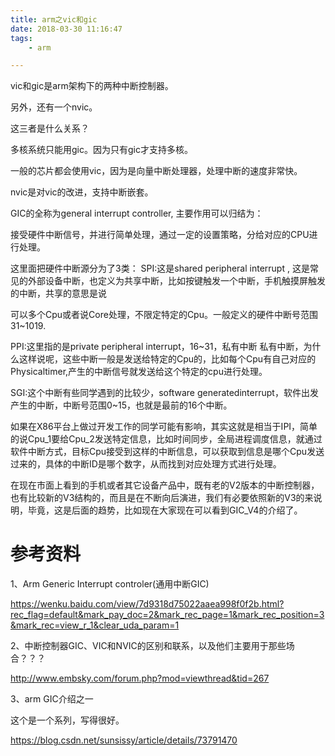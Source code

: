 ```yaml
---
title: arm之vic和gic
date: 2018-03-30 11:16:47
tags:
	- arm

---
```




vic和gic是arm架构下的两种中断控制器。

另外，还有一个nvic。

这三者是什么关系？



多核系统只能用gic。因为只有gic才支持多核。

一般的芯片都会使用vic，因为是向量中断处理器，处理中断的速度非常快。

nvic是对vic的改进，支持中断嵌套。



GIC的全称为general interrupt controller,
主要作用可以归结为：

接受硬件中断信号，并进行简单处理，通过一定的设置策略，分给对应的CPU进行处理。

这里面把硬件中断源分为了3类：
SPI:这是shared peripheral interrupt , 这是常见的外部设备中断，也定义为共享中断，比如按键触发一个中断，手机触摸屏触发的中断，共享的意思是说

可以多个Cpu或者说Core处理，不限定特定的Cpu。一般定义的硬件中断号范围31~1019.

PPI:这里指的是private peripheral interrupt，16~31，私有中断
私有中断，为什么这样说呢，这些中断一般是发送给特定的Cpu的，比如每个Cpu有自己对应的Physicaltimer,产生的中断信号就发送给这个特定的cpu进行处理。

SGI:这个中断有些同学遇到的比较少，software generatedinterrupt，软件出发产生的中断，中断号范围0~15，也就是最前的16个中断。

如果在X86平台上做过开发工作的同学可能有影响，其实这就是相当于IPI，简单的说Cpu_1要给Cpu_2发送特定信息，比如时间同步，全局进程调度信息，就通过软件中断方式，目标Cpu接受到这样的中断信息，可以获取到信息是哪个Cpu发送过来的，具体的中断ID是哪个数字，从而找到对应处理方式进行处理。

在现在市面上看到的手机或者其它设备产品中，既有老的V2版本的中断控制器，也有比较新的V3结构的，而且是在不断向后演进，我们有必要依照新的V3的来说明，毕竟，这是后面的趋势，比如现在大家现在可以看到GIC_V4的介绍了。

# 参考资料

1、Arm Generic Interrupt controler(通用中断GIC)

https://wenku.baidu.com/view/7d9318d75022aaea998f0f2b.html?rec_flag=default&mark_pay_doc=2&mark_rec_page=1&mark_rec_position=3&mark_rec=view_r_1&clear_uda_param=1

2、中断控制器GIC、VIC和NVIC的区别和联系，以及他们主要用于那些场合？？？

http://www.embsky.com/forum.php?mod=viewthread&tid=267

3、arm GIC介绍之一

这个是一个系列，写得很好。

https://blog.csdn.net/sunsissy/article/details/73791470